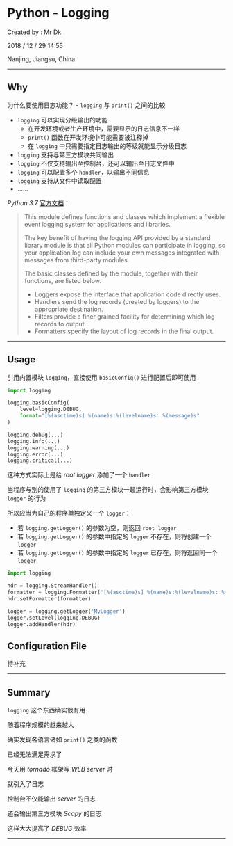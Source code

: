 # Python - Logging

Created by : Mr Dk.

2018 / 12 / 29 14:55

Nanjing, Jiangsu, China

---

## Why

为什么要使用日志功能？ - `logging` 与 `print()` 之间的比较

* `logging` 可以实现分级输出的功能
  * 在开发环境或者生产环境中，需要显示的日志信息不一样
  * `print()` 函数在开发环境中可能需要被注释掉
  * 在 `logging` 中只需要指定日志输出的等级就能显示分级日志
* `logging` 支持与第三方模块共同输出
* `logging` 不仅支持输出至控制台，还可以输出至日志文件中
* `logging` 可以配置多个 `handler`，以输出不同信息
* `logging` 支持从文件中读取配置
* ......

_Python 3.7_ [官方文档](https://docs.python.org/3.7/library/logging.html)：

>This module defines functions and classes which implement a flexible event logging system for applications and libraries.
>
>The key benefit of having the logging API provided by a standard library module is that all Python modules can participate in logging, so your application log can include your own messages integrated with messages from third-party modules.
>
>The basic classes defined by the module, together with their functions, are listed below.
>
>- Loggers expose the interface that application code directly uses.
>- Handlers send the log records (created by loggers) to the appropriate destination.
>- Filters provide a finer grained facility for determining which log records to output.
>- Formatters specify the layout of log records in the final output.

---

## Usage

引用内置模块 `logging`，直接使用 `basicConfig()` 进行配置后即可使用

``` python
import logging

logging.basicConfig(
    level=logging.DEBUG,
    format="[%(asctime)s] %(name)s:%(levelname)s: %(message)s"
)

logging.debug(...)
logging.info(...)
logging.warning(...)
logging.error(...)
logging.critical(...)
```

这种方式实际上是给 _root logger_ 添加了一个 `handler`

当程序与别的使用了 `logging` 的第三方模块一起运行时，会影响第三方模块 `logger` 的行为

所以应当为自己的程序单独定义一个 `logger`：

* 若 `logging.getLogger()` 的参数为空，则返回 `root logger`
* 若 `logging.getLogger()` 的参数中指定的 `logger` 不存在，则将创建一个 `logger`
* 若 `logging.getLogger()` 的参数中指定的 `logger` 已存在，则将返回同一个 `logger`

``` python
import logging

hdr = logging.StreamHandler()
formatter = logging.Formatter('[%(asctime)s] %(name)s:%(levelname)s: %(message)s')
hdr.setFormatter(formatter)

logger = logging.getLogger('MyLogger')
logger.setLevel(logging.DEBUG)
logger.addHandler(hdr)
```

## Configuration File

待补充

---

## Summary

`logging` 这个东西确实很有用

随着程序规模的越来越大

确实发现各语言诸如 `print()` 之类的函数

已经无法满足需求了

今天用 _tornado_ 框架写 _WEB server_ 时

就引入了日志

控制台不仅能输出 _server_ 的日志

还会输出第三方模块 _Scapy_ 的日志

这样大大提高了 _DEBUG_ 效率

---

